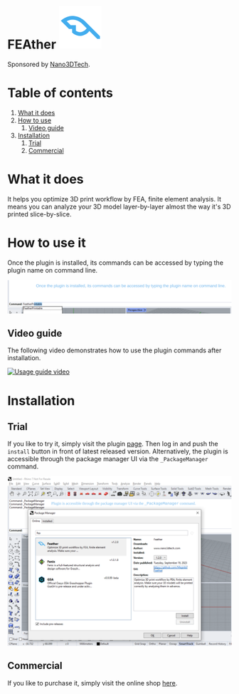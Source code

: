 # FEAther ![Icon](./RhinoCommon/pkg/dist/icon.svg)

Sponsored by [Nano3DTech](https://nano3dtech.com/).

# Table of contents

1. [What it does](#what-it-does)
1. [How to use](#how-to-use-it)
   1. [Video guide](#video-guide)
1. [Installation](#installation)
   1. [Trial](#trial)
   1. [Commercial](#commercial)

# What it does

It helps you optimize 3D print workflow by FEA, finite element analysis. It means you can analyze your 3D model layer-by-layer almost the way it's 3D printed slice-by-slice.

# How to use it

Once the plugin is installed, its commands can be accessed by typing the plugin name on command line.

![Access commands](RhinoCommon/doc/commands.svg "How to access plugin commands")

## Video guide

The following video demonstrates how to use the plugin commands after installation.

[![Usage guide video](http://img.youtube.com/vi/_UDrNsUkYzo/0.jpg)](https://youtu.be/_UDrNsUkYzo "Usage guide video")

# Installation

## Trial

If you like to try it, simply visit the plugin [page](https://www.food4rhino.com/en/app/feather). Then log in and push the `install` button in front of latest released version. Alternatively, the plugin is accessible through the package manager UI via the `_PackageManager` command.

![Install trial by `_PackageManager` command](RhinoCommon/doc/trial-install.svg "Install trial via `_PackageManager` command")

## Commercial

If you like to purchase it, simply visit the online shop [here](https://www.patreon.com/Megidd/shop).
